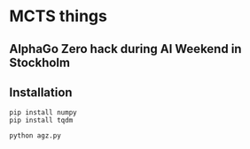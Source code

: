 # MCTS things 

## AlphaGo Zero hack during AI Weekend in Stockholm

## Installation

```
pip install numpy
pip install tqdm

python agz.py
```
